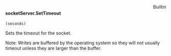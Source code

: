 <div style="float:right"><span class="builtin">Builtin</span></div>

#### socketServer.SetTimeout

``` suneido
(seconds)
```

Sets the timeout for the socket.

Note: Writes are buffered by the operating system so they will not usually timeout unless they are larger than the buffer.